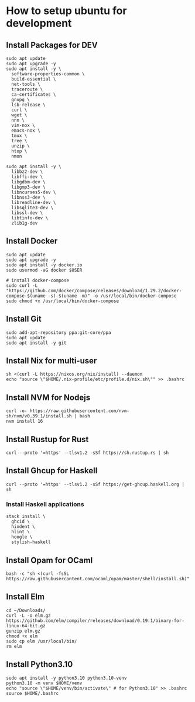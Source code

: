 # How to setup ubuntu for development

## Install Packages for DEV
```
sudo apt update
sudo apt upgrade -y
sudo apt install -y \
  software-properties-common \
  build-essential \
  net-tools \
  traceroute \
  ca-certificates \
  gnupg \
  lsb-release \
  curl \
  wget \
  nnn \
  vim-nox \
  emacs-nox \
  tmux \ 
  tree \
  unzip \
  htop \
  nmon
 
sudo apt install -y \
  libbz2-dev \
  libffi-dev \
  libgdbm-dev \
  libgmp3-dev \
  libncurses5-dev \
  libnss3-dev \
  libreadline-dev \
  libsqlite3-dev \
  libssl-dev \
  libtinfo-dev \
  zlib1g-dev
```
## Install Docker
```
sudo apt update
sudo apt upgrade -y
sudo apt install -y docker.io
sudo usermod -aG docker $USER

# install docker-compose
sudo curl -L "https://github.com/docker/compose/releases/download/1.29.2/docker-compose-$(uname -s)-$(uname -m)" -o /usr/local/bin/docker-compose
sudo chmod +x /usr/local/bin/docker-compose
```

## Install Git
```
sudo add-apt-repository ppa:git-core/ppa
sudo apt update
sudo apt install -y git
```

## Install Nix for multi-user
```
sh <(curl -L https://nixos.org/nix/install) --daemon
echo "source \"$HOME/.nix-profile/etc/profile.d/nix.sh\"" >> .bashrc
```

## Install NVM for Nodejs
```
curl -o- https://raw.githubusercontent.com/nvm-sh/nvm/v0.39.1/install.sh | bash
nvm install 16
```

## Install Rustup for Rust
```
curl --proto '=https' --tlsv1.2 -sSf https://sh.rustup.rs | sh
```

## Install Ghcup for Haskell
```
curl --proto '=https' --tlsv1.2 -sSf https://get-ghcup.haskell.org | sh
```
### Install Haskell applications
```
stack install \
  ghcid \
  hindent \
  hlint \
  hoogle \
  stylish-haskell
```

## Install Opam for OCaml
```
bash -c "sh <(curl -fsSL https://raw.githubusercontent.com/ocaml/opam/master/shell/install.sh)"
```

## Install Elm
```
cd ~/Downloads/
curl -L -o elm.gz https://github.com/elm/compiler/releases/download/0.19.1/binary-for-linux-64-bit.gz
gunzip elm.gz
chmod +x elm
sudo cp elm /usr/local/bin/
rm elm
```

## Install Python3.10
```
sudo apt install -y python3.10 python3.10-venv
python3.10 -m venv $HOME/venv
echo "source \"$HOME/venv/bin/activate\" # for Python3.10" >> .bashrc
source $HOME/.bashrc
```
